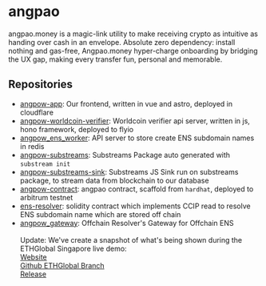 # angpao

angpao.money is a magic-link utility to make receiving crypto as intuitive as handing over cash in an envelope. Absolute zero dependency: install nothing and gas-free, Angpao.money hyper-charge onboarding by bridging the UX gap, making every transfer fun, personal and memorable.

## Repositories

- [angpow-app](https://github.com/angpow-money/angpow-app): Our frontend, written in vue and astro, deployed in cloudflare
- [angpow-worldcoin-verifier](https://github.com/angpow-money/angpow-worldcoin-verifier): Worldcoin verifier api server, written in js, hono framework, deployed to flyio
- [angpow_ens_worker](https://github.com/angpow-money/angpow_ens_worker): API server to store create ENS subdomain names in redis
- [angpow-substreams](https://github.com/angpow-money/angpow-substreams): Substreams Package auto generated with `substream init`
- [angpow-substreams-sink](https://github.com/angpow-money/angpow-substreams-sink): Substreams JS Sink run on substreams package, to stream data from blockchain to our database
- [angpow-contract](https://github.com/angpow-money/angpow-contract): angpao contract, scaffold from `hardhat`, deployed to arbitrum testnet
- [ens-resolver](https://github.com/angpow-money/ens-resolver): solidity contract which implements CCIP read to resolve ENS subdomain name which are stored off chain
- [angpow_gateway](https://github.com/angpow-money/angpow_gateway): Offchain Resolver's Gateway for Offchain ENS
<br><br>
Update:
We've create a snapshot of what's being shown during the ETHGlobal Singapore live demo:<br>
[Website](https://c796b384.angpow-app.pages.dev/)<br>
[Github ETHGlobal Branch](https://github.com/angpow-money/angpow-app/tree/ethglobal)<br>
[Release](https://github.com/angpow-money/angpow-app/releases/tag/ethglobal_demo)
